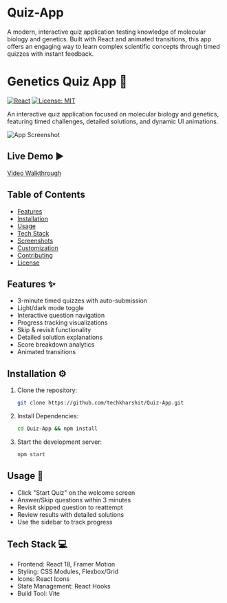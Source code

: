 # Quiz-App
A modern, interactive quiz application testing knowledge of molecular biology and genetics. Built with React and animated transitions, this app offers an engaging way to learn complex scientific concepts through timed quizzes with instant feedback.
# Genetics Quiz App 🧬

[![React](https://img.shields.io/badge/React-18.2.0-blue)](https://react.dev/)
[![License: MIT](https://img.shields.io/badge/License-MIT-green)](https://opensource.org/licenses/MIT)

An interactive quiz application focused on molecular biology and genetics, featuring timed challenges, detailed solutions, and dynamic UI animations.

![App Screenshot](/public/screenshot.png) <!-- Add your screenshot path here -->

## Live Demo ▶️
<!-- Add hosted URL or video walkthrough link here -->
[Video Walkthrough](https://your-demo-link.com) 

## Table of Contents
- [Features](#Features)
- [Installation](#installation)
- [Usage](#usage)
- [Tech Stack](#tech-stack)
- [Screenshots](#screenshots)
- [Customization](#customization)
- [Contributing](#contributing)
- [License](#license)

## Features ✨
- 3-minute timed quizzes with auto-submission
- Light/dark mode toggle
- Interactive question navigation
- Progress tracking visualizations
- Skip & revisit functionality
- Detailed solution explanations
- Score breakdown analytics
- Animated transitions

## Installation ⚙️

1. Clone the repository:
   ```bash
   git clone https://github.com/techkharshit/Quiz-App.git
2. Install Dependencies:
   ```bash
   cd Quiz-App && npm install
3. Start the development server:
   ```bash
   npm start

## Usage 🚀
- Click "Start Quiz" on the welcome screen
- Answer/Skip questions within 3 minutes
- Revisit skipped question to reattempt
- Review results with detailed solutions
- Use the sidebar to track progress

## Tech Stack 💻
- Frontend: React 18, Framer Motion
- Styling: CSS Modules, Flexbox/Grid
- Icons: React Icons
- State Management: React Hooks
- Build Tool: Vite
  
   
